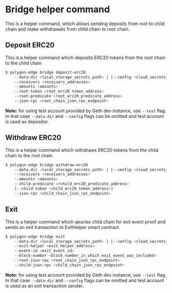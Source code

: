 # Bridge helper command

This is a helper command, which allows sending deposits from root to child chain and make withdrawals from child chain to root chain.

## Deposit ERC20

This is a helper command which deposits ERC20 tokens from the root chain to the child chain

```bash
$ polygon-edge bridge deposit-erc20
    --data-dir <local_storage_secrets_path> | [--config <cloud_secrets_manager_config_path>]
    --receivers <receivers_addresses>
    --amounts <amounts>
    --root-token <root_erc20_token_address>
    --root-predicate <root_erc20_predicate_address>
    --json-rpc <root_chain_json_rpc_endpoint>
```

**Note:** for using test account provided by Geth dev instance, use `--test` flag. In that case `--data-dir` and `--config` flags can be omitted and test account is used as depositor.

## Withdraw ERC20

This is a helper command which withdraws ERC20 tokens from the child chain to the root chain

```bash
$ polygon-edge bridge withdraw-erc20
    --data-dir <local_storage_secrets_path> | [--config <cloud_secrets_manager_config_path>]
    --receivers <receivers_addresses>
    --amounts <amounts>
    --child-predicate <rchild_erc20_predicate_address>
    [--child-token <child_erc20_token_address>]
    --json-rpc <child_chain_json_rpc_endpoint>
```

## Exit

This is a helper command which qeuries child chain for exit event proof and sends an exit transaction to ExitHelper smart contract.

```bash
$ polygon-edge bridge exit
    --data-dir <local_storage_secrets_path> | [--config <cloud_secrets_manager_config_path>]
    --exit-helper <exit_helper_address>
    --event-id <exit_event_id>
    --block-number <block_number_in_which_exit_event_was_included>
    --root-json-rpc <root_chain_json_rpc_endpoint>
    --child-json-rpc <child_chain_json_rpc_endpoint>
```

**Note:** for using test account provided by Geth dev instance, use `--test` flag. In that case `--data-dir` and `--config` flags can be omitted and test account is used as an exit transaction sender.
